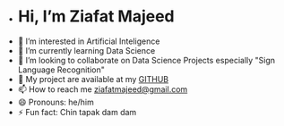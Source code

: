 - #   Hi, I’m Ziafat Majeed
- 👀 I’m interested in Artificial Inteligence
- 🌱 I’m currently learning Data Science
- 💞️ I’m looking to collaborate on Data Science Projects especially "Sign Language Recognition"
- 💞️ My project are available at my [GITHUB](https://github.com/ziafatmajeed0)
- 📫 How to reach me ziafatmajeed@gmail.com
- 😄 Pronouns: he/him
- ⚡ Fun fact: Chin tapak dam dam
<!---
ziafatmajeed0/ziafatmajeed0 is a ✨ special ✨ repository because its `README.md` (this file) appears on your GitHub profile.
You can click the Preview link to take a look at your changes.
--->
